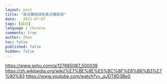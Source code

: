 ```yaml
---
layout: post
title: "英式橄榄球和美式橄榄球"
date:   2021-07-07
tags: [运动]
language : Chinese
comments: true
author: Zhen
toc: false
published: false
hidden: false
---
```

https://www.sohu.com/a/127685087_500039
https://zh.wikipedia.org/wiki/%E7%BE%8E%E5%BC%8F%E8%B6%B3%E7%90%83
https://www.youtube.com/watch?v=_qJDT8D3Bp0
<!--stackedit_data:
eyJoaXN0b3J5IjpbMTY4OTkwNzhdfQ==
-->